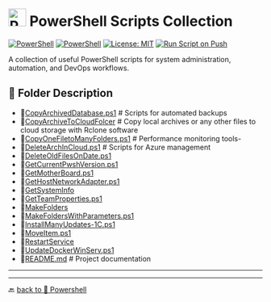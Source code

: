 # <img src="../../Assets/Powershell.svg" width="35" alt="PowerShell"> PowerShell Scripts Collection  

[![PowerShell](https://custom-icon-badges.demolab.com/badge/.-Microsoft-blue.svg?style=flat&logo=powershell-core-eyecatch32&logoColor=white)](https://learn.microsoft.com/en-us/powershell/scripting/install/installing-powershell-on-windows?view=powershell-7.5)
[![PowerShell](https://img.shields.io/badge/PowerShell-5.1%2B-blue?logo=powershell)](https://docs.microsoft.com/en-us/powershell/)
[![License: MIT](https://img.shields.io/badge/License-MIT-green.svg)](https://opensource.org/licenses/MIT)
[![Run Script on Push](https://github.com/KR-Sew/Scripting/actions/workflows/bash.yml/badge.svg)](https://github.com/KR-Sew/Scripting/actions/workflows/bash.yml)

A collection of useful PowerShell scripts for system administration, automation, and DevOps workflows.  

## 📂 Folder Description

- 📄[CopyArchivedDatabase.ps1](CopyArchivedDBase.ps1)           # Scripts for automated backups
- 📄[CopyArchiveToCloudFolcer](CopyArchToSyncCloudFolder.ps1)   # Copy local archives or any other files to cloud storage with Rclone software
- 📄[CopyOneFiletoManyFolders.ps1](CopyOnefileToManySubfolder.ps1) # Performance monitoring tools-
- 📄[DeleteArchInCloud.ps1](DelArchInCloud.ps1)  # Scripts for Azure management
- 📄[DeleteOldFilesOnDate.ps1](DeleteOldFileForDate.ps1)
- 📄[GetCurrentPwshVersion.ps1](getCurrentPwshellVersion.ps1)
- 📄[GetMotherBoard.ps1](getMotherBoard.ps1)
- 📄[GetHostNetworkAdapter.ps1](GetHostNetworkAdapter.ps1)
- 📄[GetSystemInfo](GetSystemInfo.ps1)
- 📄[GetTeamProperties.ps1](GetTeamProperties.ps1)
- 📄[MakeFolders](MakeFolders.ps1)
- 📄[MakeFoldersWithParameters.ps1](MakeFoldersWithParameters.ps1)
- 📄[InstallManyUpdates-1C.ps1](massUpdate1c.ps1)
- 📄[MoveItem.ps1](MoveItem.ps1)
- 📄[RestartService](RestartService.ps1)
- 📄[UpdateDockerWinServ.ps1](Update-Docker-WinServ.ps1)
- 📄[README.md](ReadMe.md)                   # Project documentation

---
---

🔙 [back to 📂 Powershell](../)

